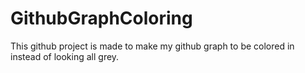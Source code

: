 # GithubGraphColoring

This github project is made to make my github graph to be colored in instead of looking all grey.
